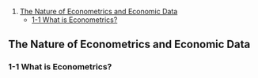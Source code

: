 
1. [The Nature of Econometrics and Economic Data](#The-Nature-of-Econometrics-and-Economic-Data)
   - [1-1 What is Econometrics?](#1-1-What-is-Econometrics?)

## The Nature of Econometrics and Economic Data

### 1-1 What is Econometrics?
